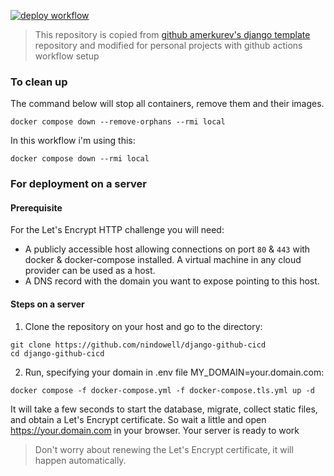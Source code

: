 [![deploy workflow](https://github.com/nindowell/django-github-cicd/actions/workflows/deploy-services.yml/badge.svg)](https://github.com/nindowell/django-github-cicd/actions/workflows/deploy-services.yml)
> This repository is copied from [github amerkurev's django template](https://github.com/amerkurev/django-docker-template/) repository and modified for personal projects with github actions workflow setup

### To clean up
The command below will stop all containers, remove them and their images.
```console
docker compose down --remove-orphans --rmi local
```
In this workflow i'm using this: 
```console
docker compose down --rmi local
```

### For deployment on a server
#### Prerequisite
For the Let's Encrypt HTTP challenge you will need:

- A publicly accessible host allowing connections on port `80` & `443` with docker & docker-compose installed. A virtual machine in any cloud provider can be used as a host.
- A DNS record with the domain you want to expose pointing to this host.

#### Steps on a server
1. Clone the repository on your host and go to the directory:
```console
git clone https://github.com/nindowell/django-github-cicd
cd django-github-cicd
```

2. Run, specifying your domain in .env file MY_DOMAIN=your.domain.com:
```console
docker compose -f docker-compose.yml -f docker-compose.tls.yml up -d
```

It will take a few seconds to start the database, migrate, collect static files, and obtain a Let's Encrypt certificate. So wait a little and open https://your.domain.com in your browser. Your server is ready to work

> Don't worry about renewing the Let's Encrypt certificate, it will happen automatically.
